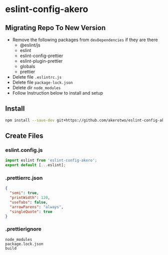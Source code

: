 # eslint-config-akero

## Migrating Repo To New Version
- Remove the following packages from `devDependencies` if they are there
    - @eslint/js
    - eslint
    - eslint-config-prettier
    - eslint-plugin-prettier
    - globals
    - prettier
- Delete file `.eslintrc.js`
- Delete file `package-lock.json`
- Delete dir `node_modules`
- Follow Instruction below to install and setup

## Install
```bash
npm install --save-dev git+https://github.com/akerotwo/eslint-config-akero.git @eslint/js@9.13.0 eslint@9.13.0 prettier@3.2.5
```

## Create Files

### eslint.config.js
```js
import eslint from 'eslint-config-akero';
export default [...eslint];
```

### .prettierrc.json
```json
{
  "semi": true,
  "printWidth": 120,
  "useTabs": false,
  "arrowParens": "always",
  "singleQuote": true
}
```

### .prettierignore
```
node_modules
package.lock.json
build
```